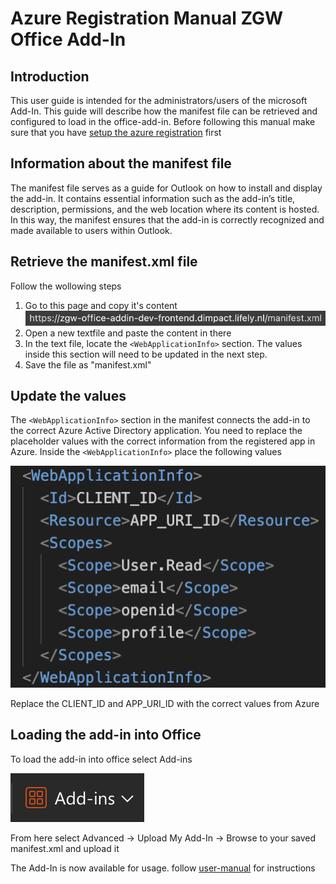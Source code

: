 # Azure Registration Manual ZGW Office Add-In

## Introduction
This user guide is intended for the administrators/users of the microsoft Add-In. This guide will describe how the manifest file can be retrieved and configured to load in the office-add-in.
Before following this manual make sure that you have [setup the azure registration](./azure-setup-manual.md) first

## Information about the manifest file
The manifest file serves as a guide for Outlook on how to install and display the add-in. It contains essential information such as the add-in’s title, description, permissions, and the web location where its content is hosted. In this way, the manifest ensures that the add-in is correctly recognized and made available to users within Outlook.

## Retrieve the manifest.xml file
Follow the wollowing steps
1. Go to this page and copy it's content
![manifestPage](./images/setup-manifest/manifest-url.png)
2. Open a new textfile and paste the content in there
3. In the text file, locate the `<WebApplicationInfo>` section. The values inside this section will need to be updated in the next step.
4. Save the file as "manifest.xml"

## Update the <WebApplicationInfo> values
The `<WebApplicationInfo>` section in the manifest connects the add-in to the correct Azure Active Directory application. You need to replace the placeholder values with the correct information from the registered app in Azure.
Inside the `<WebApplicationInfo>` place the following values

![webAppInfo](./images/setup-manifest/web-app-info.png)

Replace the CLIENT_ID and APP_URI_ID with the correct values from Azure

## Loading the add-in into Office
To load the add-in into office select Add-ins

![Add-Ins](./images/setup-manifest/add-ins.png)

From here select Advanced -> Upload My Add-In -> Browse to your saved manifest.xml and upload it

The Add-In is now available for usage. follow [user-manual](./user-manual.md) for instructions